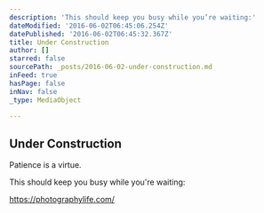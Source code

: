 ```yaml
---
description: 'This should keep you busy while you’re waiting:'
dateModified: '2016-06-02T06:45:06.254Z'
datePublished: '2016-06-02T06:45:32.367Z'
title: Under Construction
author: []
starred: false
sourcePath: _posts/2016-06-02-under-construction.md
inFeed: true
hasPage: false
inNav: false
_type: MediaObject

---
```

<article style=""><h1>Under Construction</h1><p>Patience is a virtue.</p></article>

This should keep you busy while you're waiting:

https://photographylife.com/
